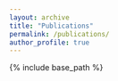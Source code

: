 ```yaml
---
layout: archive
title: "Publications"
permalink: /publications/
author_profile: true
---
```



{% include base_path %}

